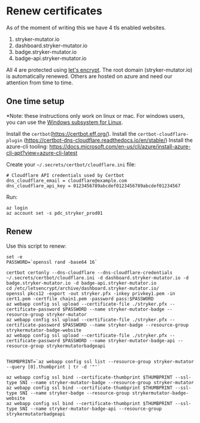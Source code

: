 # Renew certificates

As of the moment of writing this we have 4 tls enabled websites.

1. stryker-mutator.io
1. dashboard.stryker-mutator.io
1. badge.stryker-mutator.io
1. badge-api.stryker-mutator.io

All 4 are protected using [let's encrypt](https://letsencrypt.org/). 
The root domain (stryker-mutator.io) is automatically renewed. Others are hosted on azure and need our attention from time to time.

## One time setup

*Note: these instructions only work on linux or mac. For windows users, you can use the [Windows subsystem for Linux](https://docs.microsoft.com/en-us/windows/wsl/install-win10).

Install the `certbot`(https://certbot.eff.org/).
Install the `certbot-cloudflare-plugin` (https://certbot-dns-cloudflare.readthedocs.io/en/stable/)
Install the azure-cli tooling: https://docs.microsoft.com/en-us/cli/azure/install-azure-cli-apt?view=azure-cli-latest

Create your `~/.secrets/certbot/cloudflare.ini` file:

```
# Cloudflare API credentials used by Certbot
dns_cloudflare_email = cloudflare@example.com
dns_cloudflare_api_key = 0123456789abcdef0123456789abcdef01234567
```

Run: 

```
az login
az account set -s pdc_stryker_prod01
```

## Renew

Use this script to renew:

```
set -e
PASSWORD=`openssl rand -base64 16`

certbot certonly --dns-cloudflare --dns-cloudflare-credentials ~/.secrets/certbot/cloudflare.ini -d dashboard.stryker-mutator.io -d badge.stryker-mutator.io -d badge-api.stryker-mutator.io
cd /etc/letsencrypt/archive/dashboard.stryker-mutator.io/
openssl pkcs12 -export -out stryker.pfx -inkey privkey1.pem -in cert1.pem -certfile chain1.pem -password pass:$PASSWORD
az webapp config ssl upload --certificate-file ./stryker.pfx --certificate-password $PASSWORD --name stryker-mutator-badge --resource-group stryker-mutator
az webapp config ssl upload --certificate-file ./stryker.pfx --certificate-password $PASSWORD --name stryker-badge --resource-group strykermutator-badge-website
az webapp config ssl upload --certificate-file ./stryker.pfx --certificate-password $PASSWORD --name stryker-mutator-badge-api --resource-group strykermutatorbadgeapi


THUMBPRINT=`az webapp config ssl list --resource-group stryker-mutator --query [0].thumbprint | tr -d '"'`

az webapp config ssl bind --certificate-thumbprint $THUMBPRINT --ssl-type SNI --name stryker-mutator-badge --resource-group stryker-mutator
az webapp config ssl bind --certificate-thumbprint $THUMBPRINT --ssl-type SNI --name stryker-badge --resource-group strykermutator-badge-website
az webapp config ssl bind --certificate-thumbprint $THUMBPRINT --ssl-type SNI --name stryker-mutator-badge-api --resource-group strykermutatorbadgeapi
```
